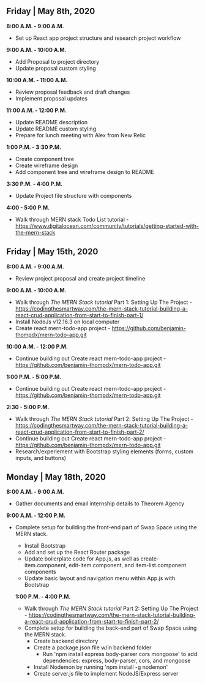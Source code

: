 ## Friday | May 8th, 2020

**8:00 A.M. - 9:00 A.M.** 
* Set up React app project structure and research project workflow

**9:00 A.M. - 10:00 A.M.**
* Add Proposal to project directory
* Update proposal custom styling

**10:00 A.M. - 11:00 A.M.**
* Review proposal feedback and draft changes
* Implement proposal updates

**11:00 A.M. - 12:00 P.M.**
* Update README description
* Update README custom styling
* Prepare for lunch meeting with Alex from New Relic 

**1:00 P.M. - 3:30 P.M.**
* Create component tree
* Create wireframe design
* Add component tree and wireframe design to README

**3:30 P.M. - 4:00 P.M.**
* Update Project file structure with components

**4:00 - 5:00 P.M.**
* Walk through MERN stack Todo List tutorial - https://www.digitalocean.com/community/tutorials/getting-started-with-the-mern-stack

## Friday | May 15th, 2020

**8:00 A.M. - 9:00 A.M.** 
* Review project proposal and create project timeline

**9:00 A.M. - 10:00 A.M.**
* Walk through _The MERN Stack tutorial_ Part 1: Setting Up The Project - https://codingthesmartway.com/the-mern-stack-tutorial-building-a-react-crud-application-from-start-to-finish-part-1/
* Install NodeJs v12.16.3 on local computer
* Create react mern-todo-app project - https://github.com/benjamin-thompdx/mern-todo-app.git

**10:00 A.M. - 12:00 P.M.**
* Continue building out Create react mern-todo-app project - https://github.com/benjamin-thompdx/mern-todo-app.git

**1:00 P.M. - 5:00 P.M.**
* Continue building out Create react mern-todo-app project - https://github.com/benjamin-thompdx/mern-todo-app.git

**2:30 - 5:00 P.M.**
* Walk through _The MERN Stack tutorial_ Part 2: Setting Up The Project - https://codingthesmartway.com/the-mern-stack-tutorial-building-a-react-crud-application-from-start-to-finish-part-2/
* Continue building out Create react mern-todo-app project - https://github.com/benjamin-thompdx/mern-todo-app.git
* Research/experiement with Bootstrap styling elements (forms, custom inputs, and buttons)

## Monday | May 18th, 2020

**8:00 A.M. - 9:00 A.M.** 
* Gather documents and email internship details to Theorem Agency

**9:00 A.M. - 12:00 P.M.**
* Complete setup for building the front-end part of Swap Space using the MERN stack.
  * Install Bootstrap
  * Add and set up the React Router package
  * Update boilerplate code for App.js, as well as create-item.component, edit-item.component, and item-list.component components
  * Update basic layout and navigation menu within App.js with Bootstrap

  **1:00 P.M. - 4:00 P.M.**
  * Walk through _The MERN Stack tutorial_ Part 2: Setting Up The Project - https://codingthesmartway.com/the-mern-stack-tutorial-building-a-react-crud-application-from-start-to-finish-part-2/
  * Complete setup for building the back-end part of Swap Space using the MERN stack.
    * Create backend directory
    * Create a package.json file w/in backend folder
      * Run 'npm install express body-parser cors mongoose' to add dependencies: express, body-parser, cors, and mongoose
    * Install Nodemon by running 'npm install -g nodemon'
    * Create server.js file to implement NodeJS/Express server
    <!-- * Install MongoDB by running 'brew install mongodb'
      * Create a data directory to be used by MongoDB 'mkdir -p /data/db' -->
    <!-- * Create a MongoDB database with the name 'items' -->
    <!-- * Connect to MongoDB using Mongoose by updating server.js implementation -->
    <!-- * Create a Mongoose schema
      * Create a item.model.js file within the backend folder and add code to create Item schema -->
    <!-- * Implement API endpoints -->
    <!-- * Test the server API with Postman -->


